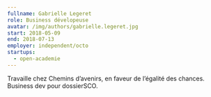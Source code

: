 ```yaml
---
fullname: Gabrielle Legeret
role: Business dévelopeuse
avatar: /img/authors/gabrielle.legeret.jpg
start: 2018-05-09
end: 2018-07-13
employer: independent/octo
startups:
  - open-academie
---
```

Travaille chez Chemins d’avenirs, en faveur de l’égalité des chances. Business dev pour dossierSCO.
